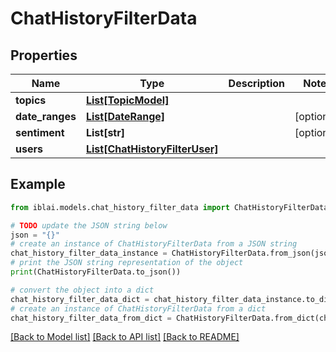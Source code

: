 # ChatHistoryFilterData


## Properties

Name | Type | Description | Notes
------------ | ------------- | ------------- | -------------
**topics** | [**List[TopicModel]**](TopicModel.md) |  | 
**date_ranges** | [**List[DateRange]**](DateRange.md) |  | [optional] 
**sentiment** | **List[str]** |  | [optional] 
**users** | [**List[ChatHistoryFilterUser]**](ChatHistoryFilterUser.md) |  | 

## Example

```python
from iblai.models.chat_history_filter_data import ChatHistoryFilterData

# TODO update the JSON string below
json = "{}"
# create an instance of ChatHistoryFilterData from a JSON string
chat_history_filter_data_instance = ChatHistoryFilterData.from_json(json)
# print the JSON string representation of the object
print(ChatHistoryFilterData.to_json())

# convert the object into a dict
chat_history_filter_data_dict = chat_history_filter_data_instance.to_dict()
# create an instance of ChatHistoryFilterData from a dict
chat_history_filter_data_from_dict = ChatHistoryFilterData.from_dict(chat_history_filter_data_dict)
```
[[Back to Model list]](../README.md#documentation-for-models) [[Back to API list]](../README.md#documentation-for-api-endpoints) [[Back to README]](../README.md)


